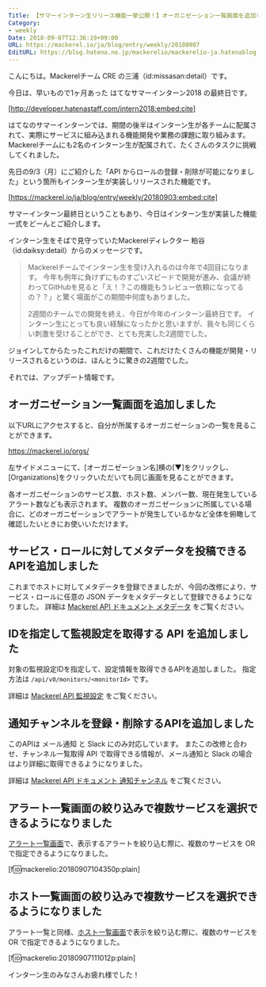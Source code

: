 ```yaml
---
Title: 【サマーインターン生リリース機能一挙公開！】オーガニゼーション一覧画面を追加しました ほか
Category:
- weekly
Date: 2018-09-07T12:36:19+09:00
URL: https://mackerel.io/ja/blog/entry/weekly/20180907
EditURL: https://blog.hatena.ne.jp/mackerelio/mackerelio-ja.hatenablog.mackerel.io/atom/entry/10257846132622800270
---
```


こんにちは。Mackerelチーム CRE の三浦（id:missasan:detail）です。

今日は、早いもので1ヶ月あった はてなサマーインターン2018 の最終日です。

[http://developer.hatenastaff.com/intern2018:embed:cite]

はてなのサマーインターンでは、期間の後半はインターン生が各チームに配属されて、実際にサービスに組み込まれる機能開発や業務の課題に取り組みます。
Mackerelチームにも2名のインターン生が配属されて、たくさんのタスクに挑戦してくれました。

先日の9/3（月）にご紹介した「API からロールの登録・削除が可能になりました」という箇所もインターン生が実装しリリースされた機能です。

[https://mackerel.io/ja/blog/entry/weekly/20180903:embed:cite]

サマーインターン最終日ということもあり、今日はインターン生が実装した機能一式をどーんとご紹介します。

インターン生をそばで見守っていたMackerelディレクター 粕谷（id:daiksy:detail）からのメッセージです。

> Mackerelチームでインターン生を受け入れるのは今年で4回目になります。
> 今年も例年に負けずにものすごいスピードで開発が進み、会議が終わってGitHubを見ると「え！？この機能もうレビュー依頼になってるの？？」と驚く場面がこの期間中何度もありました。
> 
> 2週間のチームでの開発を終え、今日が今年のインターン最終日です。
> インターン生にとっても良い経験になったかと思いますが、我々も同じくらい刺激を受けることができ、とても充実した2週間でした。

ジョインしてからたったこれだけの期間で、これだけたくさんの機能が開発・リリースされるというのは、ほんとうに驚きの2週間でした。

それでは、アップデート情報です。

## オーガニゼーション一覧画面を追加しました

以下URLにアクセスすると、自分が所属するオーガニゼーションの一覧を見ることができます。

https://mackerel.io/orgs/

左サイドメニューにて、[オーガニゼーション名]横の[▼]をクリックし、[Organizations]をクリックいただいても同じ画面を見ることができます。

各オーガニゼーションのサービス数、ホスト数、メンバー数、現在発生しているアラート数なども表示されます。
複数のオーガニゼーションに所属している場合に、どのオーガニゼーションでアラートが発生しているかなど全体を俯瞰して確認したいときにお使いいただけます。

## サービス・ロールに対してメタデータを投稿できるAPIを追加しました

これまでホストに対してメタデータを登録できましたが、今回の改修により、サービス・ロールに任意の JSON データをメタデータとして登録できるようになりました。
詳細は [Mackerel API ドキュメント メタデータ](https://mackerel.io/ja/api-docs/entry/metadata) をご覧ください。

## IDを指定して監視設定を取得する API を追加しました

対象の監視設定IDを指定して、設定情報を取得できるAPIを追加しました。
指定方法は `/api/v0/monitors/<monitorId>` です。

詳細は [Mackerel API 監視設定](https://mackerel.io/ja/api-docs/entry/monitors) をご覧ください。

## 通知チャンネルを登録・削除するAPIを追加しました

このAPIは メール通知 と Slack にのみ対応しています。
またこの改修と合わせ、チャンネル一覧取得 API で取得できる情報が、メール通知と Slack の場合はより詳細に取得できるようになりました。

詳細は [Mackerel API ドキュメント 通知チャンネル](https://mackerel.io/ja/api-docs/entry/channels) をご覧ください。

## アラート一覧画面の絞り込みで複数サービスを選択できるようになりました

[アラート一覧画面](https://mackerel.io/my/alerts)で、表示するアラートを絞り込む際に、複数のサービスを OR で指定できるようになりました。

[f:id:mackerelio:20180907104350p:plain]

## ホスト一覧画面の絞り込みで複数サービスを選択できるようになりました

アラート一覧と同様、[ホスト一覧画面](https://mackerel.io/my/hosts)で表示を絞り込む際に、複数のサービスを OR で指定できるようになりました。

[f:id:mackerelio:20180907111012p:plain]


インターン生のみなさんお疲れ様でした！
